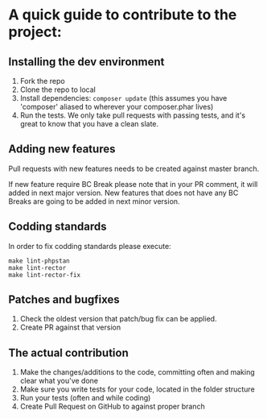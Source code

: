 # A quick guide to contribute to the project:

## Installing the dev environment

1.  Fork the repo
2.  Clone the repo to local
3.  Install dependencies: `composer update` (this assumes you have 'composer' aliased to wherever your composer.phar lives)
4.  Run the tests. We only take pull requests with passing tests, and it's great to know that you have a clean slate.

## Adding new features

Pull requests with new features needs to be created against master branch. 

If new feature require BC Break please note that in your PR comment, it will added in next major version.
New features that does not have any BC Breaks are going to be added in next minor version.

## Codding standards

In order to fix codding standards please execute: 

```shell
make lint-phpstan
make lint-rector
make lint-rector-fix
```

## Patches and bugfixes 

1. Check the oldest version that patch/bug fix can be applied.
2. Create PR against that version 


## The actual contribution

1.  Make the changes/additions to the code, committing often and making clear what you've done
2.  Make sure you write tests for your code, located in the folder structure 
3.  Run your tests (often and while coding)
4.  Create Pull Request on GitHub to against proper branch
